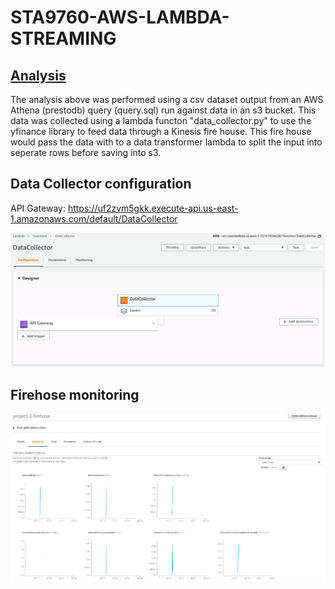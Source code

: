 # STA9760-AWS-LAMBDA-STREAMING

## [Analysis](Analysis.ipynb)

The analysis above was performed using a csv dataset output from an AWS Athena (prestodb) query (query.sql) run against data in an s3 bucket.  This data was collected using a lambda functon "data_collector.py" to use the yfinance library to feed data through a Kinesis fire house.  This fire house would pass the data with to a data transformer lambda to split the input into seperate rows before saving into s3.

## Data Collector configuration
API Gateway: https://uf2zvm5gkk.execute-api.us-east-1.amazonaws.com/default/DataCollector

![data_collector](/assets/lambda_config.PNG)

## Firehose monitoring
![firehose](/assets/firehose_monitor.PNG)
